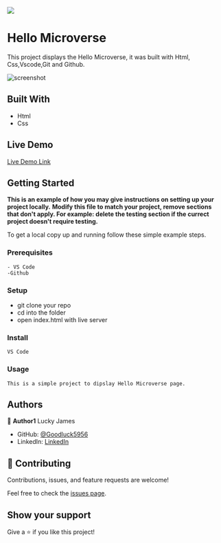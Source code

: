 ![](https://img.shields.io/badge/Microverse-blueviolet)

# Hello Microverse


This project displays the Hello Microverse, it was built with Html, Css,Vscode,Git and Github. 

![screenshot](./images/heloscreen.png)


## Built With

- Html
- Css

## Live Demo

[Live Demo Link](https://goodluck5956.github.io/Hello-World/)

## Getting Started

**This is an example of how you may give instructions on setting up your project locally.**
**Modify this file to match your project, remove sections that don't apply. For example: delete the testing section if the currect project doesn't require testing.**


To get a local copy up and running follow these simple example steps.

### Prerequisites
    - VS Code
    -Github

### Setup
   - git clone your repo
   - cd into the folder
   - open index.html with live server

### Install
    VS Code

### Usage
    This is a simple project to dipslay Hello Microverse page.


## Authors

👤 **Author1**
Lucky James

- GitHub: [@Goodluck5956](https://github.com/Goodluck5956)
- LinkedIn: [LinkedIn](https://www.linkedin.com/in/lucky-james-osuagwu-a8677b171)


## 🤝 Contributing

Contributions, issues, and feature requests are welcome!

Feel free to check the [issues page](https://github.com/Goodluck5956/Hello-World/issues).

## Show your support

Give a ⭐ if you like this project!
